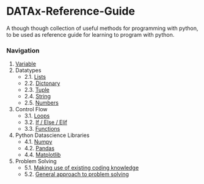 # DATAx-Reference-Guide
A though though collection of useful methods for programming with python, to be used as reference guide for learning to program with python. 

### Navigation
1. [Variable](https://github.com/DATAx2020/DATAx-Reference-Guide/blob/master/variables_en.ipynb)
2. Datatypes
    * 2.1. [Lists](https://github.com/DATAx2020/DATAx-Reference-Guide/blob/master/lists_eng.ipynb)
    * 2.2. [Dictonary](https://github.com/DATAx2020/DATAx-Reference-Guide/blob/master/dictonary_eng.ipynb)
    * 2.3. [Tuple](https://github.com/DATAx2020/DATAx-Reference-Guide/blob/master/tuples_eng.ipynb)
    * 2.4. [String](https://github.com/DATAx2020/DATAx-Reference-Guide/blob/master/string_en.ipynb)
    * 2.5. [Numbers](https://github.com/DATAx2020/DATAx-Reference-Guide/blob/master/numbers_eng.ipynb)
3. Control Flow   
   * 3.1. [Loops](https://github.com/DATAx2020/DATAx-Reference-Guide/blob/master/loops_eng.ipynb)
   * 3.2. [If / Else / Elif](https://github.com/DATAx2020/DATAx-Reference-Guide/blob/master/If%20Else%20Elif%20Operators%20eng.ipynb)
   * 3.3. [Functions](https://github.com/DATAx2020/DATAx-Reference-Guide/blob/master/functions_eng.ipynb)
4. Python Datascience Libraries
   * 4.1. [Numpy](https://github.com/DATAx2020/DATAx-Reference-Guide/blob/master/Numpy.ipynb)
   * 4.2. [Pandas](https://github.com/DATAx2020/DATAx-Reference-Guide/blob/master/pandas.ipynb)
   * 4.4. [Matplotlib](https://github.com/DATAx2020/DATAx-Reference-Guide/blob/master/matplotlib_en.ipynb)
5. Problem Solving
   * 5.1. [Making use of existing coding knowledge](https://github.com/DATAx2020/DATAx-Reference-Guide/blob/master/external_source.ipynb)
   * 5.2. [General approach to problem solving](https://github.com/DATAx2020/DATAx-Reference-Guide/blob/master/problem_eng.ipynb)
